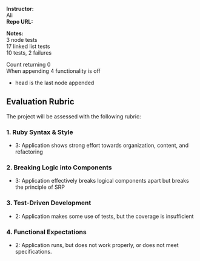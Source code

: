 **Instructor:**  
Ali  
**Repo URL:**  

**Notes:**  
3 node tests  
17 linked list tests  
10 tests, 2 failures  

 Count returning 0  
 When appending 4 functionality is off  
 - head is the last node appended  


## Evaluation Rubric

The project will be assessed with the following rubric:

### 1. Ruby Syntax & Style

* 3: Application shows strong effort towards organization, content, and refactoring

### 2. Breaking Logic into Components

* 3: Application effectively breaks logical components apart but breaks the principle of SRP

### 3. Test-Driven Development

* 2: Application makes some use of tests, but the coverage is insufficient

### 4. Functional Expectations

* 2: Application runs, but does not work properly, or does not meet specifications.
